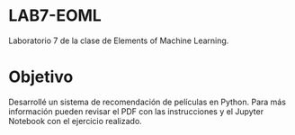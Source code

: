 # LAB7-EOML
Laboratorio 7 de la clase de Elements of Machine Learning.

# Objetivo
Desarrollé un sistema de recomendación de películas en Python. Para más información pueden revisar el PDF con las instrucciones y el Jupyter Notebook con el ejercicio realizado.
